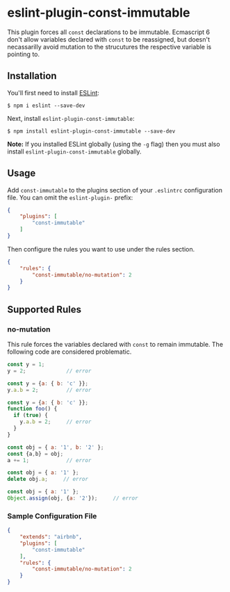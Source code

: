 # eslint-plugin-const-immutable

This plugin forces all `const` declarations to be immutable. Ecmascript 6 don't
allow variables declared with `const` to be reassigned, but doesn't necassarilly
avoid mutation to the strucutures the respective variable is pointing to.

## Installation

You'll first need to install [ESLint](http://eslint.org):

```
$ npm i eslint --save-dev
```

Next, install `eslint-plugin-const-immutable`:

```
$ npm install eslint-plugin-const-immutable --save-dev
```

**Note:** If you installed ESLint globally (using the `-g` flag) then you must also install `eslint-plugin-const-immutable` globally.

## Usage

Add `const-immutable` to the plugins section of your `.eslintrc` configuration file. You can omit the `eslint-plugin-` prefix:

```json
{
    "plugins": [
        "const-immutable"
    ]
}
```


Then configure the rules you want to use under the rules section.

```json
{
    "rules": {
        "const-immutable/no-mutation": 2
    }
}
```

## Supported Rules

### no-mutation

This rule forces the variables declared with `const` to remain immutable. The following code are considered problematic.

```js
const y = 1;
y = 2;             // error
```

```js
const y = {a: { b: 'c' }};
y.a.b = 2;         // error
```

```js
const y = {a: { b: 'c' }};
function foo() {
  if (true) {
    y.a.b = 2;     // error
  }
}
```

```js
const obj = { a: '1', b: '2' };
const {a,b} = obj;
a += 1;            // error
```

```js
const obj = { a: '1' };
delete obj.a;     // error
```

```js
const obj = { a: '1' };
Object.assign(obj, {a: '2'});     // error
```

### Sample Configuration File
```json
{
    "extends": "airbnb",
    "plugins": [
        "const-immutable"
    ],
    "rules": {
        "const-immutable/no-mutation": 2
    }
}
```


